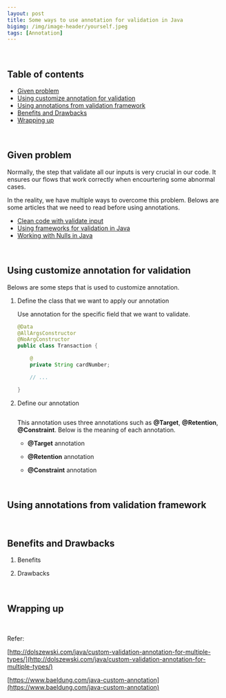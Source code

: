```yaml
---
layout: post
title: Some ways to use annotation for validation in Java
bigimg: /img/image-header/yourself.jpeg
tags: [Annotation]
---
```




<br>

## Table of contents
- [Given problem](#given-problem)
- [Using customize annotation for validation](#using-customize-annotation-for-validation)
- [Using annotations from validation framework](#using-annotations-from-validation-framework)
- [Benefits and Drawbacks](#benefits-and-drawbacks)
- [Wrapping up](#wrapping-up)


<br>

## Given problem

Normally, the step that validate all our inputs is very crucial in our code. It ensures our flows that work correctly when encourtering some abnormal cases.

In the reality, we have multiple ways to overcome this problem. Belows are some articles that we need to read before using annotations.

- [Clean code with validate input](https://ducmanhphan.github.io/2019-12-22-Clean-code-with-validate-input/)
- [Using frameworks for validation in Java](https://ducmanhphan.github.io/2019-12-24-Using-frameworks-for-validation-in-Java/)
- [Working with Nulls in Java](https://ducmanhphan.github.io/2020-02-01-Working-with-Nulls-in-Java/)


<br>

## Using customize annotation for validation

Belows are some steps that is used to customize annotation.

1. Define the class that we want to apply our annotation

    Use annotation for the specific field that we want to validate.

    ```java
    @Data
    @AllArgsConstructor
    @NoArgConstructor
    public class Transaction {

        @
        private String cardNumber;

        // ...

    }

    ```

2. Define our annotation

    ```java

    ```

    This annotation uses three annotations such as **@Target**, **@Retention**, **@Constraint**. Below is the meaning of each annotation.
    - **@Target** annotation

    - **@Retention** annotation

    - **@Constraint** annotation

<br>

## Using annotations from validation framework






<br>

## Benefits and Drawbacks

1. Benefits



2. Drawbacks




<br>

## Wrapping up




<br>

Refer:

[http://dolszewski.com/java/custom-validation-annotation-for-multiple-types/](http://dolszewski.com/java/custom-validation-annotation-for-multiple-types/)

[https://www.baeldung.com/java-custom-annotation](https://www.baeldung.com/java-custom-annotation)